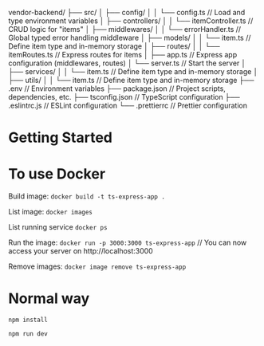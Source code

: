 vendor-backend/
├── src/
│ ├── config/
│ │ └── config.ts // Load and type environment variables
│ ├── controllers/
│ │ └── itemController.ts // CRUD logic for "items"
│ ├── middlewares/
│ │ └── errorHandler.ts // Global typed error handling middleware
│ ├── models/
│ │ └── item.ts // Define item type and in-memory storage
│ ├── routes/
│ │ └── itemRoutes.ts // Express routes for items
│ ├── app.ts // Express app configuration (middlewares, routes)
│ └── server.ts // Start the server
│ ├── services/
│ │ └── item.ts // Define item type and in-memory storage
│ ├── utils/
│ │ └── item.ts // Define item type and in-memory storage
├── .env // Environment variables
├── package.json // Project scripts, dependencies, etc.
├── tsconfig.json // TypeScript configuration
├── .eslintrc.js // ESLint configuration
└── .prettierrc // Prettier configuration

# Getting Started 

# To use Docker
Build image: ``` docker build -t ts-express-app . ```

List image: ``` docker images ```

List running service ``` docker ps ```

Run the image: ``` docker run -p 3000:3000 ts-express-app ```
// You can now access your server on http://localhost:3000

Remove images: ``` docker image remove ts-express-app ```

# Normal way
```
npm install

npm run dev
```

